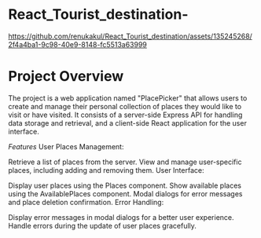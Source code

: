 # React_Tourist_destination-

https://github.com/renukakul/React_Tourist_destination/assets/135245268/2f4a4ba1-9c98-40e9-8148-fc5513a63999

# Project Overview
The project is a web application named "PlacePicker" that allows users to create and manage their personal collection of places they would like to visit or have visited. It consists of a server-side Express API for handling data storage and retrieval, and a client-side React application for the user interface.

*Features*
User Places Management:

Retrieve a list of places from the server.
View and manage user-specific places, including adding and removing them.
User Interface:

Display user places using the Places component.
Show available places using the AvailablePlaces component.
Modal dialogs for error messages and place deletion confirmation.
Error Handling:

Display error messages in modal dialogs for a better user experience.
Handle errors during the update of user places gracefully.
